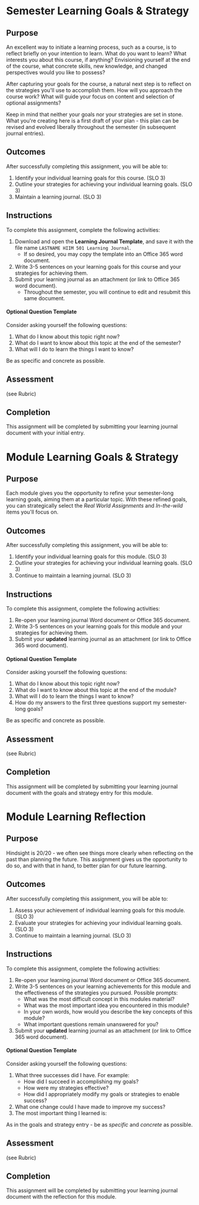 Semester Learning Goals & Strategy
==================================
## Purpose
An excellent way to initiate a learning process, such as a course, is to reflect briefly on your intention to learn. What do you want to learn? What interests you about this course, if anything? Envisioning yourself at the end of the course, what concrete skills, new knowledge, and changed perspectives would you like to possess?

After capturing your goals for the course, a natural next step is to reflect on the strategies you'll use to accomplish them. How will you approach the course work? What will guide your focus on content and selection of optional assignments?

Keep in mind that neither your goals nor your strategies are set in stone. What you're creating here is a first draft of your plan - this plan can be revised and evolved liberally throughout the semester (in subsequent journal entries).

## Outcomes
After successfully completing this assignment, you will be able to:

1. Identify your individual learning goals for this course. (SLO 3)
2. Outline your strategies for achieving your individual learning goals. (SLO 3)
3. Maintain a learning journal. (SLO 3)

## Instructions
To complete this assignment, complete the following activities:

1. Download and open the **Learning Journal Template**, and save it with the file name `LASTNAME HIIM 501 Learning Journal`.
    * If so desired, you may copy the template into an Office 365 word document.
2. Write 3-5 sentences on your learning goals for this course and your strategies for achieving them.
3. Submit your learning journal as an attachment (or link to Office 365 word document).
    * Throughout the semester, you will continue to edit and resubmit this same document.

#### Optional Question Template

Consider asking yourself the following questions:

1. What do I know about this topic right now?
2. What do I want to know about this topic at the end of the semester?
3. What will I do to learn the things I want to know?

Be as specific and concrete as possible.

## Assessment

(see Rubric)

## Completion
This assignment will be completed by submitting your learning journal document with your initial entry.

Module Learning Goals & Strategy
==================================
## Purpose
Each module gives you the opportunity to refine your semester-long learning goals, aiming them at a particular topic. With these refined goals, you can strategically select the _Real World Assignments_ and _In-the-wild_ items you'll focus on.

## Outcomes
After successfully completing this assignment, you will be able to:

1. Identify your individual learning goals for this module. (SLO 3)
2. Outline your strategies for achieving your individual learning goals. (SLO 3)
3. Continue to maintain a learning journal. (SLO 3)

## Instructions
To complete this assignment, complete the following activities:

1. Re-open your learning journal Word document or Office 365 document.
2. Write 3-5 sentences on your learning goals for this module and your strategies for achieving them.
3. Submit your **updated** learning journal as an attachment (or link to Office 365 word document).

#### Optional Question Template

Consider asking yourself the following questions:

1. What do I know about this topic right now?
2. What do I want to know about this topic at the end of the module?
3. What will I do to learn the things I want to know?
4. How do my answers to the first three questions support my semester-long goals?

Be as specific and concrete as possible.

## Assessment

(see Rubric)

## Completion
This assignment will be completed by submitting your learning journal document with the goals and strategy entry for this module.


Module Learning Reflection
==================================
## Purpose
Hindsight is 20/20 - we often see things more clearly when reflecting on the past than planning the future. This assignment gives us the opportunity to do so, and with that in hand, to better plan for our future learning.

## Outcomes
After successfully completing this assignment, you will be able to:

1. Assess your achievement of individual learning goals for this module. (SLO 3)
2. Evaluate your strategies for achieving your individual learning goals. (SLO 3)
3. Continue to maintain a learning journal. (SLO 3)

## Instructions
To complete this assignment, complete the following activities:

1. Re-open your learning journal Word document or Office 365 document.
2. Write 3-5 sentences on your learning achievements for this module and the effectiveness of the strategies you pursued. Possible prompts:
    * What was the most difficult concept in this modules material?
    * What was the most important idea you encountered in this module?
    * In your own words, how would you describe the key concepts of this module?
    * What important questions remain unanswered for you?
3. Submit your **updated** learning journal as an attachment (or link to Office 365 word document).

#### Optional Question Template

Consider asking yourself the following questions:

1. What three successes did I have. For example:
    * How did I succeed in accomplishing my goals?
    * How were my strategies effective?
    * How did I appropriately modify my goals or strategies to enable success?
2. What one change could I have made to improve my success?
3. The most important thing I learned is:

As in the goals and strategy entry - be as _specific_ and _concrete_ as possible.

## Assessment

(see Rubric)

## Completion
This assignment will be completed by submitting your learning journal document with the reflection for this module.
